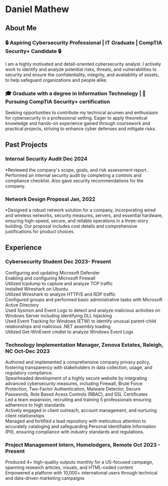 # Daniel Mathew 

## About Me
### 🔒 Aspiring Cybersecurity Professional | IT Graduate | CompTIA Security+ Candidate 🔒

I am a highly motivated and detail-oriented cybersecurity analyst. I actively work to identify and analyze potential risks, threats, and vulnerabilities to security and ensure the confidentiality, integrity, and availability of assets, to help safeguard organizations and people alike. 

### 🎓 Graduate with a degree in Information Technology | 🌟 Pursuing CompTIA Security+ certification

Seeking opportunities to contribute my technical acumen and enthusiasm for cybersecurity in a professional setting. Eager to apply theoretical knowledge and hands-on experience gained through coursework and practical projects, striving to enhance cyber defenses and mitigate risks.


## Past Projects
### Internal Security Audit                                                                                                                                                                Dec 2024
•Reviewed the company's scope, goals, and risk assessment report. Performed an internal security audit by completing a controls and compliance checklist. Also gave security recommendations for the company.

### Network Design Proposal   										                                                                                                                                        Jan, 2022
•Designed a robust network solution for a company, incorporating wired and wireless networks, security measures, servers, and essential hardware, ensuring high-speed, secure, and reliable operations in a three-story building. Our proposal includes cost details and comprehensive justifications for product choices.	

## Experience
### Cybersecurity Student		                                                       			                                                                                          Dec 2023- Present
Configuring and updating Microsoft Defender <br>
Enabling and configuring Microsoft Firewall <br>
Utilized tcpdump to capture and analyze TCP traffic <br>
Installed Wireshark on Ubuntu <br>
Utilized Wireshark to analyze HTTP/S and RDP traffic <br>
Configured groups and performed basic administrative tasks with Microsoft Active Directory <br>
Used Sysmon and Event Logs to detect and analyze malicious activities on Windows Server including identifying DLL hijacking <br>
Used Event Tracking for Windows (ETW) to identify unusual parent-child relationships and malicious .NET assembly loading <br>
Utilized Get-WinEvent cmdlet to analyze Windows Event Logs <br>

### Technology Implementation Manager, Zenova Estates, Raleigh, NC	                                                                                                                   Oct-Dec 2023
Authored and implemented a comprehensive company privacy policy, fostering transparency with stakeholders in data collection, usage, and regulatory compliance. <br>
Spearheaded development of a highly secure website by integrating advanced cybersecurity measures, including Firewall, Brute Force Protection, Two-Factor Authentication, Malware Detector, Secure Passwords, Role Based Acess Controls (RBAC), and  SSL Certificates <br>
Led a team expansion, recruiting and training 5 professionals ensuring adherence to high standards <br>
Actively engaged in client outreach, account management, and nurturing client relationships <br>
Managed and fortified a lead repository with meticulous attention to accurately cataloging and safeguarding Personal Identifiable Information (PII), ensuring compliance with industry standards and regulations. <br>

### Project Management Intern, Homelodgers, Remote		                                                	                                                                         Oct 2023 - Present
Produced 4+ high-quality outputs monthly for a US-focused campaign, spanning research articles, visuals, and HTML-coded content <br>
Empowered a platform with 10,000+ international users through technical and data-driven marketing campaigns <br>



